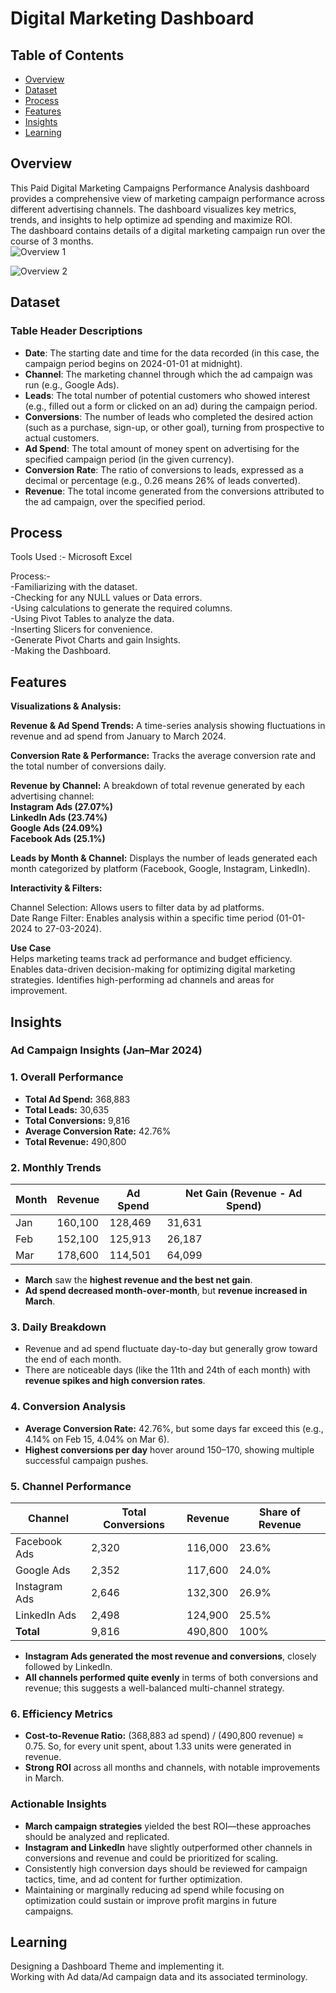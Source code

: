 # Digital Marketing Dashboard

## Table of Contents

- [Overview](#overview)
- [Dataset](#dataset)
- [Process](#process)
- [Features](#features)
- [Insights](#insights)
- [Learning](#learning)

## Overview

This Paid Digital Marketing Campaigns Performance Analysis dashboard provides a comprehensive view of marketing campaign performance across different advertising channels. The dashboard visualizes key metrics, trends, and insights to help optimize ad spending and maximize ROI.  
The dashboard contains details of a digital marketing campaign run over the course of 3 months.  
![Overview 1](https://github.com/user-attachments/assets/8ec8e3fc-18b2-4a6f-b890-d3a2a52d3557)  

![Overview 2](https://github.com/user-attachments/assets/87ad9b92-3098-4f92-b777-68c0a96aeee2)  


## Dataset

### Table Header Descriptions

- **Date**: The starting date and time for the data recorded (in this case, the campaign period begins on 2024-01-01 at midnight).
- **Channel**: The marketing channel through which the ad campaign was run (e.g., Google Ads).
- **Leads**: The total number of potential customers who showed interest (e.g., filled out a form or clicked on an ad) during the campaign period.
- **Conversions**: The number of leads who completed the desired action (such as a purchase, sign-up, or other goal), turning from prospective to actual customers.
- **Ad Spend**: The total amount of money spent on advertising for the specified campaign period (in the given currency).
- **Conversion Rate**: The ratio of conversions to leads, expressed as a decimal or percentage (e.g., 0.26 means 26% of leads converted).
- **Revenue**: The total income generated from the conversions attributed to the ad campaign, over the specified period.


## Process

Tools Used :- Microsoft Excel  

Process:-   
-Familiarizing with the dataset.  
-Checking for any NULL values or Data errors.  
-Using calculations to generate the required columns.  
-Using Pivot Tables to analyze the data.  
-Inserting Slicers for convenience.  
-Generate Pivot Charts and gain Insights.  
-Making the Dashboard.  

## Features


**Visualizations & Analysis:**  

**Revenue & Ad Spend Trends:** A time-series analysis showing fluctuations in revenue and ad spend from January to March 2024.  

**Conversion Rate & Performance:** Tracks the average conversion rate and the total number of conversions daily.  

**Revenue by Channel:** A breakdown of total revenue generated by each advertising channel:  
**Instagram Ads (27.07%)**  
**LinkedIn Ads (23.74%)**  
**Google Ads (24.09%)**  
**Facebook Ads (25.1%)**  

**Leads by Month & Channel:** Displays the number of leads generated each month categorized by platform (Facebook, Google, Instagram, LinkedIn).       

**Interactivity & Filters:**  

Channel Selection: Allows users to filter data by ad platforms.  
Date Range Filter: Enables analysis within a specific time period (01-01-2024 to 27-03-2024).  

**Use Case**  
Helps marketing teams track ad performance and budget efficiency.
Enables data-driven decision-making for optimizing digital marketing strategies.
Identifies high-performing ad channels and areas for improvement.

## Insights

### Ad Campaign Insights (Jan–Mar 2024)

### 1. **Overall Performance**
- **Total Ad Spend:** 368,883
- **Total Leads:** 30,635
- **Total Conversions:** 9,816
- **Average Conversion Rate:** 42.76%
- **Total Revenue:** 490,800

### 2. **Monthly Trends**
| Month | Revenue | Ad Spend | Net Gain (Revenue - Ad Spend) |
|-------|---------|----------|------------------------------|
| Jan   | 160,100 | 128,469  | 31,631                       |
| Feb   | 152,100 | 125,913  | 26,187                       |
| Mar   | 178,600 | 114,501  | 64,099                       |

- **March** saw the **highest revenue and the best net gain**.
- **Ad spend decreased month-over-month**, but **revenue increased in March**.

### 3. **Daily Breakdown**
- Revenue and ad spend fluctuate day-to-day but generally grow toward the end of each month.
- There are noticeable days (like the 11th and 24th of each month) with **revenue spikes and high conversion rates**.

### 4. **Conversion Analysis**
- **Average Conversion Rate:** 42.76%, but some days far exceed this (e.g., 4.14% on Feb 15, 4.04% on Mar 6).
- **Highest conversions per day** hover around 150–170, showing multiple successful campaign pushes.

### 5. **Channel Performance**
| Channel        | Total Conversions | Revenue   | Share of Revenue |
|----------------|------------------|-----------|------------------|
| Facebook Ads   | 2,320            | 116,000   | 23.6%            |
| Google Ads     | 2,352            | 117,600   | 24.0%            |
| Instagram Ads  | 2,646            | 132,300   | 26.9%            |
| LinkedIn Ads   | 2,498            | 124,900   | 25.5%            |
| **Total**      | 9,816            | 490,800   | 100%             |

- **Instagram Ads generated the most revenue and conversions**, closely followed by LinkedIn.
- **All channels performed quite evenly** in terms of both conversions and revenue; this suggests a well-balanced multi-channel strategy.

### 6. **Efficiency Metrics**
- **Cost-to-Revenue Ratio:** (368,883 ad spend) / (490,800 revenue) ≈ 0.75. So, for every unit spent, about 1.33 units were generated in revenue.
- **Strong ROI** across all months and channels, with notable improvements in March.

### **Actionable Insights**
- **March campaign strategies** yielded the best ROI—these approaches should be analyzed and replicated.
- **Instagram and LinkedIn** have slightly outperformed other channels in conversions and revenue and could be prioritized for scaling.
- Consistently high conversion days should be reviewed for campaign tactics, time, and ad content for further optimization.
- Maintaining or marginally reducing ad spend while focusing on optimization could sustain or improve profit margins in future campaigns.


## Learning

Designing a Dashboard Theme and implementing it.  
Working with Ad data/Ad campaign data and its associated terminology.
